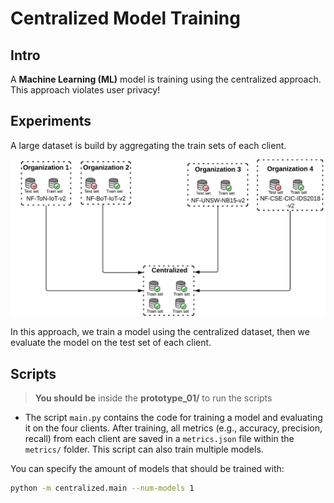 # Centralized Model Training

## Intro

A **Machine Learning (ML)** model is training using the centralized approach. This approach violates user privacy!

## Experiments

A large dataset is build by aggregating the train sets of each client.

![Image displaying a centralized dataset being build by combining the four train sets of each organization](../docs/imgs/phoenix_centralized.png)

In this approach, we train a model using the centralized dataset, then we evaluate the model on the test set of each client.

## Scripts

> **You should be** inside the **prototype_01/** to run the scripts

- The script `main.py` contains the code for training a model and evaluating it on the four clients. After training, all metrics (e.g., accuracy, precision, recall) from each client are saved in a `metrics.json` file within the `metrics/` folder. This script can also train multiple models.

You can specify the amount of models that should be trained with:

```bash
python -m centralized.main --num-models 1
```

